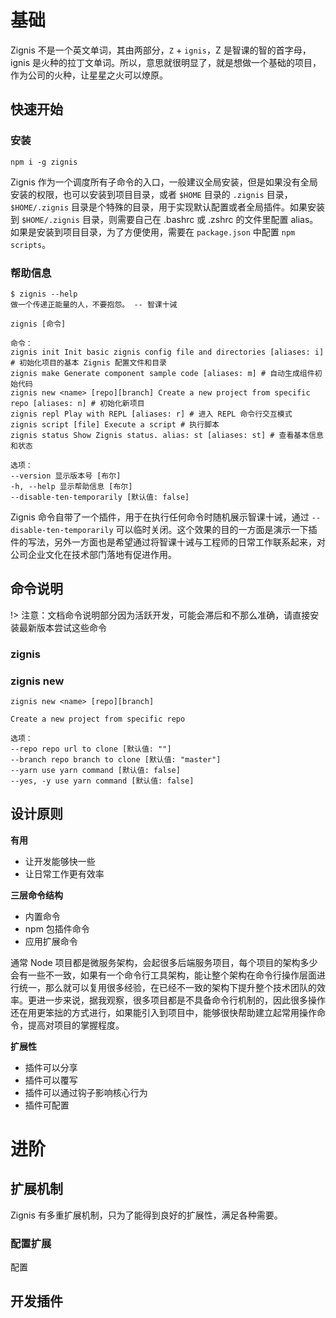 # 基础

Zignis 不是一个英文单词，其由两部分，`Z` + `ignis`，Z 是智课的智的首字母，ignis 是火种的拉丁文单词。所以，意思就很明显了，就是想做一个基础的项目，作为公司的火种，让星星之火可以燎原。

## 快速开始

### 安装

```
npm i -g zignis
```

Zignis 作为一个调度所有子命令的入口，一般建议全局安装，但是如果没有全局安装的权限，也可以安装到项目目录，或者 `$HOME` 目录的 `.zignis` 目录，`$HOME/.zignis` 目录是个特殊的目录，用于实现默认配置或者全局插件。如果安装到 `$HOME/.zignis` 目录，则需要自己在 .bashrc 或 .zshrc 的文件里配置 alias。如果是安装到项目目录，为了方便使用，需要在 `package.json` 中配置 `npm scripts`。

### 帮助信息

```
$ zignis --help
做一个传递正能量的人，不要抱怨。 -- 智课十诫

zignis [命令]

命令：
zignis init Init basic zignis config file and directories [aliases: i] # 初始化项目的基本 Zignis 配置文件和目录
zignis make Generate component sample code [aliases: m] # 自动生成组件初始代码
zignis new <name> [repo][branch] Create a new project from specific repo [aliases: n] # 初始化新项目
zignis repl Play with REPL [aliases: r] # 进入 REPL 命令行交互模式
zignis script [file] Execute a script # 执行脚本
zignis status Show Zignis status. alias: st [aliases: st] # 查看基本信息和状态

选项：
--version 显示版本号 [布尔]
-h, --help 显示帮助信息 [布尔]
--disable-ten-temporarily [默认值: false]
```

Zignis 命令自带了一个插件，用于在执行任何命令时随机展示智课十诫，通过 `--disable-ten-temporarily` 可以临时关闭。这个效果的目的一方面是演示一下插件的写法，另外一方面也是希望通过将智课十诫与工程师的日常工作联系起来，对公司企业文化在技术部门落地有促进作用。

## 命令说明

!> 注意：文档命令说明部分因为活跃开发，可能会滞后和不那么准确，请直接安装最新版本尝试这些命令

### zignis

### zignis new

```
zignis new <name> [repo][branch]

Create a new project from specific repo

选项：
--repo repo url to clone [默认值: ""]
--branch repo branch to clone [默认值: "master"]
--yarn use yarn command [默认值: false]
--yes, -y use yarn command [默认值: false]
```

## 设计原则

**有用**

- 让开发能够快一些
- 让日常工作更有效率

**三层命令结构**

- 内置命令
- npm 包插件命令
- 应用扩展命令

通常 Node 项目都是微服务架构，会起很多后端服务项目，每个项目的架构多少会有一些不一致，如果有一个命令行工具架构，能让整个架构在命令行操作层面进行统一，那么就可以复用很多经验，在已经不一致的架构下提升整个技术团队的效率。更进一步来说，据我观察，很多项目都是不具备命令行机制的，因此很多操作还在用更笨拙的方式进行，如果能引入到项目中，能够很快帮助建立起常用操作命令，提高对项目的掌握程度。

**扩展性**

- 插件可以分享
- 插件可以覆写
- 插件可以通过钩子影响核心行为
- 插件可配置

# 进阶

## 扩展机制

Zignis 有多重扩展机制，只为了能得到良好的扩展性，满足各种需要。

### 配置扩展

配置

## 开发插件

```

```
